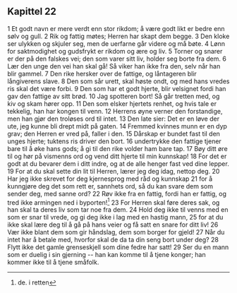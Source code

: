 ## Kapittel 22

1 Et godt navn er mere verdt enn stor rikdom; å være godt likt er bedre enn sølv og gull. 
2 Rik og fattig møtes; Herren har skapt dem begge. 
3 Den kloke ser ulykken og skjuler seg, men de uerfarne går videre og må bøte. 
4 Lønn for saktmodighet og gudsfrykt er rikdom og ære og liv. 
5 Torner og snarer er der på den falskes vei; den som varer sitt liv, holder seg borte fra dem. 
6 Lær den unge den vei han skal gå! Så viker han ikke fra den, selv når han blir gammel. 
7 Den rike hersker over de fattige, og låntageren blir långiverens slave. 
8 Den som sår urett, skal høste ondt, og med hans vredes ris skal det være forbi. 
9 Den som har et godt hjerte, blir velsignet fordi han gav den fattige av sitt brød. 
10 Jag spotteren bort! Så går tretten med, og kiv og skam hører opp. 
11 Den som elsker hjertets renhet, og hvis tale er tekkelig, han har kongen til venn. 
12 Herrens øyne verner den forstandige, men han gjør den troløses ord til intet. 
13 Den late sier: Det er en løve der ute, jeg kunne bli drept midt på gaten. 
14 Fremmed kvinnes munn er en dyp grav; den Herren er vred på, faller i den. 
15 Dårskap er bundet fast til den unges hjerte; tuktens ris driver den bort. 
16 undertrykke den fattige tjener bare til å øke hans gods; å gi til den rike volder ham bare tap. 
17 Bøy ditt øre til og hør på vismenns ord og vend ditt hjerte til min kunnskap! 
18 For det er godt at du bevarer dem i ditt indre, og at de alle henger fast ved dine lepper. 
19 For at du skal sette din lit til Herren, lærer jeg deg idag, nettop deg. 
20 Har jeg ikke skrevet for deg kjernesprog med råd og kunnskap 
21 for å kunngjøre deg det som rett er, sannhets ord, så du kan svare dem som sender deg, med sanne ord?
22 Røv ikke fra en fattig, fordi han er fattig, og tred ikke armingen ned i byporten![^1]
23 For Herren skal føre deres sak, og han skal ta deres liv som tar noe fra dem. 
24 Hold deg ikke til venns med en som er snar til vrede, og gi deg ikke i lag med en hastig mann, 
25 for at du ikke skal lære deg til å gå på hans veier og få satt en snare for ditt liv! 
26 Vær ikke blant dem som gir håndslag, dem som borger for gjeld! 
27 Når du intet har å betale med, hvorfor skal de da ta din seng bort under deg? 
28 Flytt ikke det gamle grenseskjell som dine fedre har satt! 
29 Ser du en mann som er duelig i sin gjerning -- han kan komme til å tjene konger; han kommer ikke til å tjene småfolk.

[^1]: de. i retten
